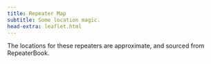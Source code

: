 ```yaml
---
title: Repeater Map
subtitle: Some location magic.
head-extra: leaflet.html
---
```


The locations for these repeaters are approximate, and sourced from RepeaterBook.

<div id="map" style="height: 730px; border-radius: 500px;"></div>

<script>
var map = L.map('map').setView([47.68, -122.35], 9);

L.tileLayer('https://tile.openstreetmap.org/{z}/{x}/{y}.png', {
    maxZoom: 19,
    attribution: '&copy; <a href="http://www.openstreetmap.org/copyright">OpenStreetMap</a>'
}).addTo(map);

L.marker([47.62400055, -122.31500244]).bindPopup("WW7PSR 52.870, 146.960, 440.775").addTo(map);

L.marker([47.76224899, -122.3494988]).bindPopup("W7AUX 224.020, 440.300, 442.825").addTo(map);

L.marker([47.45080185, -122.28700256]).bindPopup("NC7G 146.660, WA7ST 443.100").addTo(map);

L.marker([47.85660934, -122.28367615]).bindPopup("W7FLY 443.925").addTo(map);

L.marker([47.67481000, -122.05343600]).bindPopup("W7DX 147.000").addTo(map);

L.marker([47.65579987, -122.54799652]).bindPopup("W7NPC 53.430, 444.475, 444.562, 1290.500").addTo(map);

L.marker([47.45109940, -122.55400085]).bindPopup("K7DK 440.950").addTo(map);

L.marker([47.68849945, -122.15599823]).bindPopup("K7LWH 145.490").addTo(map);

L.marker([48.05830002, -122.68800354]).bindPopup("AA7MI 440.725").addTo(map);

</script>
